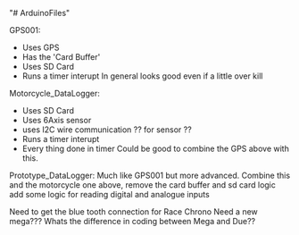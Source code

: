 "# ArduinoFiles" 

GPS001:
- Uses GPS
- Has the 'Card Buffer'
- Uses SD Card
- Runs a timer interupt
In general looks good even if a little over kill


Motorcycle_DataLogger:
- Uses SD Card
- Uses 6Axis sensor
- uses I2C wire communication ?? for sensor ??
- Runs a timer interupt
- Every thing done in timer
Could be good to combine the GPS above with this.


Prototype_DataLogger:
Much like GPS001 but more advanced.
Combine this and the motorcycle one above,
remove the card buffer and sd card logic
add some logic for reading digital and analogue inputs

Need to get the blue tooth connection for Race Chrono
Need a new mega???
Whats the difference in coding between Mega and Due??


 